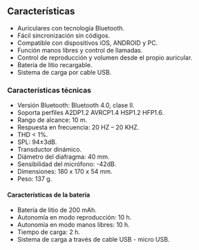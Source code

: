## Características

- Auriculares con tecnología Bluetooth.
- Fácil sincronización sin códigos.
- Compatible con dispositivos iOS, ANDROID y PC.
- Función manos libres y control de llamadas.
- Control de reproducción y volumen desde el propio auricular.
- Batería de litio recargable.
- Sistema de carga por cable USB.

### Características técnicas

- Versión Bluetooth: Bluetooth 4.0, clase II.
- Soporta perfiles A2DP1.2 AVRCP1.4 HSP1.2 HFP1.6.
- Rango de alcance: 10 m.
- Respuesta en frecuencia: 20 HZ – 20 KHZ.
- THD < 1%.
- SPL: 94±3dB.
- Transductor dinámico.
- Diámetro del diafragma: 40 mm.
- Sensibilidad del micrófono: -42dB.
- Dimensiones: 180  x 170 x 54 mm.
- Peso: 137 g.


#### Características de la batería 

- Batería de litio de 200 mAh.
- Autonomía en modo reproducción: 10 h.
- Autonomía en modo manos libres: 10 h.
- Tiempo de carga: 2 h.
- Sistema de carga a través de cable USB - micro USB.
